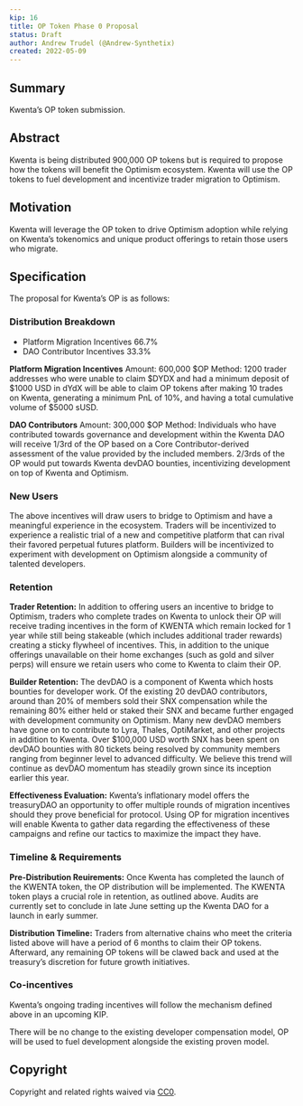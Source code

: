 ```yaml
---
kip: 16
title: OP Token Phase 0 Proposal 
status: Draft
author: Andrew Trudel (@Andrew-Synthetix)
created: 2022-05-09
---
```

 
## Summary
Kwenta’s OP token submission. 
 
## Abstract
Kwenta is being distributed 900,000 OP tokens but is required to propose how the tokens will benefit the Optimism ecosystem. Kwenta will use the OP tokens to fuel development and incentivize trader migration to Optimism. 
 
## Motivation
Kwenta will leverage the OP token to drive Optimism adoption while relying on Kwenta’s tokenomics and unique product offerings to retain those users who migrate. 
 
## Specification
The proposal for Kwenta’s OP is as follows: 

### Distribution Breakdown
 - Platform Migration Incentives 66.7%
 - DAO Contributor Incentives 33.3% 

**Platform Migration Incentives**
Amount: 600,000 $OP
Method: 1200 trader addresses who were unable to claim $DYDX and had a minimum deposit of $1000 USD in dYdX will be able to claim OP tokens after making 10 trades on Kwenta, generating a minimum PnL of 10%, and having a total cumulative volume of $5000 sUSD.
 
**DAO Contributors** 
Amount: 300,000 $OP
Method: Individuals who have contributed towards governance and development within the Kwenta DAO will receive 1/3rd of the OP based on a Core Contributor-derived assessment of the value provided by the included members. 2/3rds of the OP would put towards Kwenta devDAO bounties, incentivizing development on top of Kwenta and Optimism. 

### New Users 
The above incentives will draw users to bridge to Optimism and have a meaningful experience in the ecosystem. Traders will be incentivized to experience a realistic trial of a new and competitive platform that can rival their favored perpetual futures platform. Builders will be incentivized to experiment with development on Optimism alongside a community of talented developers. 

### Retention 
**Trader Retention:**
In addition to offering users an incentive to bridge to Optimism, traders who complete trades on Kwenta to unlock their OP will receive trading incentives in the form of KWENTA which remain locked for 1 year while still being stakeable (which includes additional trader rewards) creating a sticky flywheel of incentives. This, in addition to the unique offerings unavailable on their home exchanges (such as gold and silver perps) will ensure we retain users who come to Kwenta to claim their OP. 

**Builder Retention:** 
The devDAO is a component of Kwenta which hosts bounties for developer work. Of the existing 20 devDAO contributors, around than 20% of members sold their SNX compensation while the remaining 80% either held or staked their SNX and became further engaged with development community on Optimism. Many new devDAO members have gone on to contribute to Lyra, Thales, OptiMarket, and other projects in addition to Kwenta. Over $100,000 USD worth SNX has been spent on devDAO bounties with 80 tickets being resolved by community members ranging from beginner level to advanced difficulty. We believe this trend will continue as devDAO momentum has steadily grown since its inception earlier this year. 

**Effectiveness Evaluation:** 
Kwenta’s inflationary model offers the treasuryDAO an opportunity to offer multiple rounds of migration incentives should they prove beneficial for protocol. Using OP for migration incentives will enable Kwenta to gather data regarding the effectiveness of these campaigns and refine our tactics to maximize the impact they have. 

### Timeline & Requirements 
**Pre-Distribution Reuirements:** 
Once Kwenta has completed the launch of the KWENTA token, the OP distribution will be implemented. The KWENTA token plays a crucial role in retention, as outlined above. Audits are currently set to conclude in late June setting up the Kwenta DAO for a launch in early summer. 

**Distribution Timeline:** 
Traders from alternative chains who meet the criteria listed above will have a period of 6 months to claim their OP tokens. Afterward, any remaining OP tokens will be clawed back and used at the treasury’s discretion for future growth initiatives.

### Co-incentives 
Kwenta’s ongoing trading incentives will follow the mechanism defined above in an upcoming KIP. 

There will be no change to the existing developer compensation model, OP will be used to fuel development alongside the existing proven model. 
 
## Copyright
Copyright and related rights waived via [CC0](https://creativecommons.org/publicdomain/zero/1.0/).
 
